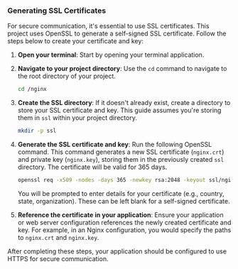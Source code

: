 ### Generating SSL Certificates

For secure communication, it's essential to use SSL certificates. This project uses OpenSSL to generate a self-signed SSL certificate. Follow the steps below to create your certificate and key:

1. **Open your terminal**: Start by opening your terminal application.

2. **Navigate to your project directory**: Use the `cd` command to navigate to the root directory of your project.

    ```bash
    cd /nginx
    ```

3. **Create the SSL directory**: If it doesn't already exist, create a directory to store your SSL certificate and key. This guide assumes you're storing them in `ssl` within your project directory.

    ```bash
    mkdir -p ssl
    ```

4. **Generate the SSL certificate and key**: Run the following OpenSSL command. This command generates a new SSL certificate (`nginx.crt`) and private key (`nginx.key`), storing them in the previously created `ssl` directory. The certificate will be valid for 365 days.

    ```bash
    openssl req -x509 -nodes -days 365 -newkey rsa:2048 -keyout ssl/nginx.key -out ssl/nginx.crt
    ```

    You will be prompted to enter details for your certificate (e.g., country, state, organization). These can be left blank for a self-signed certificate.

5. **Reference the certificate in your application**: Ensure your application or web server configuration references the newly created certificate and key. For example, in an Nginx configuration, you would specify the paths to `nginx.crt` and `nginx.key`.

After completing these steps, your application should be configured to use HTTPS for secure communication.